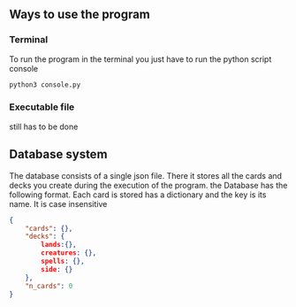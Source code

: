 ## Ways to use the program

### Terminal
To run the program in the terminal you just have to run the python script console

```bash
python3 console.py
```

### Executable file
still has to be done

## Database system
The database consists of a single json file. There it stores all the cards and decks you create during the execution of the program.
the Database has the following format. Each card is stored has a dictionary and the key is its name. It is case insensitive

```JSON
{
	"cards": {},
	"decks": {
		lands:{},
		creatures: {},
		spells: {},
		side: {}
	},
	"n_cards": 0
}
```
